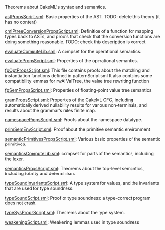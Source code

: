 Theorems about CakeML's syntax and semantics.

[astPropsScript.sml](astPropsScript.sml):
Basic properties of the AST.
TODO: delete this theory (it has no content)

[cmlPtreeConversionPropsScript.sml](cmlPtreeConversionPropsScript.sml):
Definition of a function for mapping types back to ASTs, and proofs that
check that the conversion functions are doing something reasonable.
TODO: check this description is correct

[evaluateComputeLib.sml](evaluateComputeLib.sml):
A compset for the operational semantics.

[evaluatePropsScript.sml](evaluatePropsScript.sml):
Properties of the operational semantics.

[fpOptPropsScript.sml](fpOptPropsScript.sml):
This file contains proofs about the matching and instantiation functions
defined in patternScript.sml
It also contains some compatibility lemmas for rwAllValTree, the value tree
rewriting function

[fpSemPropsScript.sml](fpSemPropsScript.sml):
Properties of floating-point value tree semantics

[gramPropsScript.sml](gramPropsScript.sml):
Properties of the CakeML CFG, including automatically derived
nullability results for various non-terminals, and results about
the grammar’s rules finite map.

[namespacePropsScript.sml](namespacePropsScript.sml):
Proofs about the namespace datatype.

[primSemEnvScript.sml](primSemEnvScript.sml):
Proof about the primitive semantic environment

[semanticPrimitivesPropsScript.sml](semanticPrimitivesPropsScript.sml):
Various basic properties of the semantic primitives.

[semanticsComputeLib.sml](semanticsComputeLib.sml):
compset for parts of the semantics, including the lexer.

[semanticsPropsScript.sml](semanticsPropsScript.sml):
Theorems about the top-level semantics, including totality and determinism.

[typeSoundInvariantsScript.sml](typeSoundInvariantsScript.sml):
A type system for values, and
the invariants that are used for type soundness.

[typeSoundScript.sml](typeSoundScript.sml):
Proof of type soundness: a type-correct program does not crash.

[typeSysPropsScript.sml](typeSysPropsScript.sml):
Theorems about the type system.

[weakeningScript.sml](weakeningScript.sml):
Weakening lemmas used in type soundness
